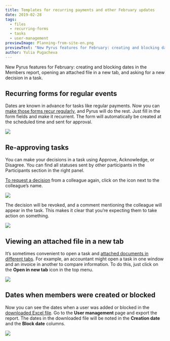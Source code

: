```yaml
---
title: Templates for recurring payments and other February updates
date: 2019-02-28
tags:
  - files
  - recurring-forms
  - tasks
  - user-management
previewImage: Planning-from-site-en.png
previewText: "New Pyrus features for February: creating and blocking dates in the Members report, opening an attached file in a new tab, and asking for a new decision in a task."
author: Yulia Pugacheva
---
```

New Pyrus features for February: creating and blocking dates in the Members report, opening an attached file in a new tab, and asking for a new decision in a task.

## Recurring forms for regular events

Dates are known in advance for tasks like regular payments. Now you can [make those forms recur regularly](/en/help/workflow/recurring-forms), and Pyrus will do the rest. Just fill in the form fields and make it recurrent. The form will automatically be created at the scheduled time and sent for approval.

![](form-en-reccur-rule.webp)

## Re-approving tasks

You can make your decisions in a task using Approve, Acknowledge, or Disagree. You can find all statuses sent by other participants in the Participants section in the right panel.

[To request a decision](/en/help/tasks/working-on-tasks-together#approving-tasks) from a colleague again, click on the icon next to the colleague’s name.

![](approving-en-again.webp)

The decision will be revoked, and a comment mentioning the colleague will appear in the task. This makes it clear that you’re expecting them to take action on something.

![](task-approving-again.webp)

## Viewing an attached file in a new tab

It’s sometimes convenient to open a task and [attached documents in different tabs](/en/help/tasks/files#viewing-files-attached-to-a-task). For example, an accountant might open a task in one window and an invoice in another to compare information. To do this, just click on the **Open in new tab** icon in the top menu.

![](file-en-preview.webp)

## Dates when members were created or blocked

Now you can see the dates when a user was added or blocked in the [downloaded Excel file](/en/help/administration/user-management). Go to the **User management** page and export the report. The dates in the downloaded file will be noted in the **Creation date** and the **Block date** columns.

![](members-en-dates.webp)